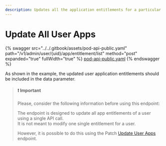```yaml
---
description: Updates all the application entitlements for a particular user.
---
```


# Update All User Apps

{% swagger src="../../.gitbook/assets/pod-api-public.yaml" path="/v1/admin/user/{uid}/app/entitlement/list" method="post" expanded="true" fullWidth="true" %}
[pod-api-public.yaml](../../.gitbook/assets/pod-api-public.yaml)
{% endswagger %}

As shown in the example, the updated user application entitlements should be included in the data parameter.

> #### ❗️ Important
>
> Please, consider the following information before using this endpoint:
>
> The endpoint is designed to update all app entitlements of a user using a single API call.\
> It is not meant to modify one single entitlement for a user.
>
> However, it is possible to do this using the Patch [Update User Apps](partial-update-user-apps.md) endpoint.
